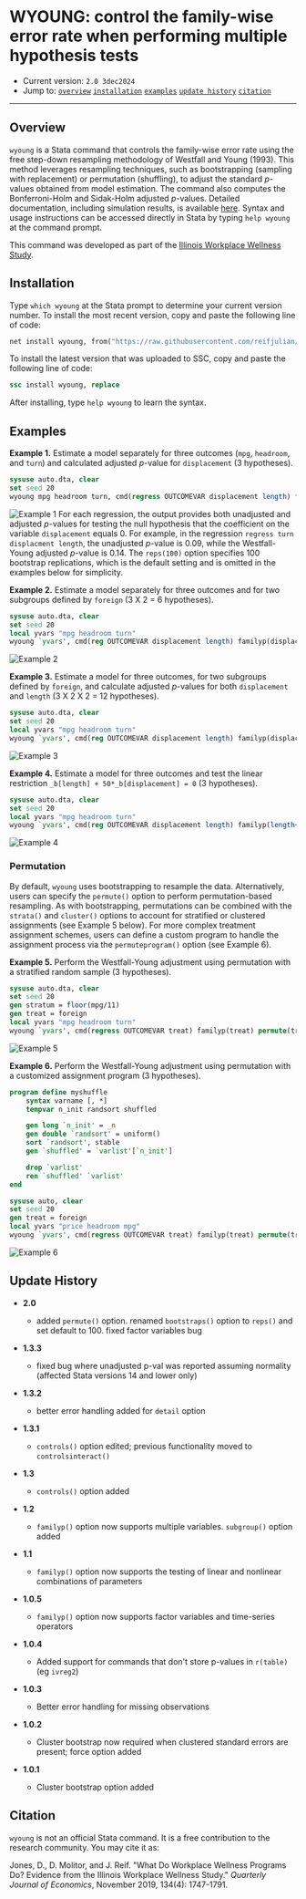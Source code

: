 # WYOUNG: control the family-wise error rate when performing multiple hypothesis tests

- Current version: `2.0 3dec2024`
- Jump to: [`overview`](#overview) [`installation`](#installation) [`examples`](#examples) [`update history`](#update-history) [`citation`](#citation) 

-----------

## Overview

`wyoung` is a Stata command that controls the family-wise error rate using the free step-down resampling methodology of Westfall and Young (1993). This method leverages resampling techniques, such as bootstrapping (sampling with replacement) or permutation (shuffling), to adjust the standard *p*-values obtained from model estimation. The command also computes the Bonferroni-Holm and Sidak-Holm adjusted *p*-values. Detailed documentation, including simulation results, is available [here](/documentation/wyoung.pdf). Syntax and usage instructions can be accessed directly in Stata by typing `help wyoung` at the command prompt.

This command was developed as part of the [Illinois Workplace Wellness Study](https://www.nber.org/workplacewellness/).

## Installation

Type `which wyoung` at the Stata prompt to determine your current version number. To install the most recent version, copy and paste the following line of code:

```stata
net install wyoung, from("https://raw.githubusercontent.com/reifjulian/wyoung/master") replace
```

To install the latest version that was uploaded to SSC, copy and paste the following line of code:
```stata
ssc install wyoung, replace
```

After installing, type `help wyoung` to learn the syntax.

## Examples

**Example 1.** Estimate a model separately for three outcomes (`mpg`, `headroom`, and `turn`) and calculated adjusted *p*-value for `displacement` (3 hypotheses).
```stata
sysuse auto.dta, clear
set seed 20
wyoung mpg headroom turn, cmd(regress OUTCOMEVAR displacement length) familyp(displacement) reps(100)
```
![Example 1](images/example1.PNG)
For each regression, the output provides both unadjusted and adjusted *p*-values for testing the null hypothesis that the coefficient on the variable `displacement` equals 0. For example, in the regression `regress turn displacment length`, the unadjusted *p*-value is 0.09, while the Westfall-Young adjusted *p*-value is 0.14. The `reps(100)` option specifies 100 bootstrap replications, which is the default setting and is omitted in the examples below for simplicity.

**Example 2.** Estimate a model separately for three outcomes and for two subgroups defined by `foreign` (3 X 2 = 6 hypotheses).
```stata
sysuse auto.dta, clear
set seed 20
local yvars "mpg headroom turn"
wyoung `yvars', cmd(reg OUTCOMEVAR displacement length) familyp(displacement) subgroup(foreign)
```
![Example 2](images/example_subgroup.PNG)

**Example 3.** Estimate a model for three outcomes, for two subgroups defined by `foreign`, and calculate adjusted *p*-values for both `displacement` and `length` (3 X 2 X 2 = 12 hypotheses).
```stata
sysuse auto.dta, clear
set seed 20
local yvars "mpg headroom turn"
wyoung `yvars', cmd(reg OUTCOMEVAR displacement length) familyp(displacement length) subgroup(foreign)
```
![Example 3](images/example_subgroup_manytreat.PNG)

**Example 4.** Estimate a model for three outcomes and test the linear restriction `_b[length] + 50*_b[displacement] = 0` (3 hypotheses).

```stata
sysuse auto.dta, clear
set seed 20
local yvars "mpg headroom turn"
wyoung `yvars', cmd(reg OUTCOMEVAR displacement length) familyp(length+50*displacement) familypexp
```
![Example 4](images/example_lincom.PNG)

### Permutation

By default, `wyoung` uses bootstrapping to resample the data. Alternatively, users can specify the `permute()` option to perform permutation-based resampling. As with bootstrapping, permutations can be combined with the `strata()` and `cluster()` options to account for stratified or clustered assignments (see Example 5 below). For more complex treatment assignment schemes, users can define a custom program to handle the assignment process via the `permuteprogram()` option (see Example 6).

**Example 5.** Perform the Westfall-Young adjustment using permutation with a stratified random sample (3 hypotheses).

```stata
sysuse auto.dta, clear
set seed 20
gen stratum = floor(mpg/11)
gen treat = foreign
local yvars "mpg headroom turn"
wyoung `yvars', cmd(regress OUTCOMEVAR treat) familyp(treat) permute(treat) strata(stratum)
```
![Example 5](images/example_permute.PNG)

**Example 6.** Perform the Westfall-Young adjustment using permutation with a customized assignment program (3 hypotheses).

```stata
program define myshuffle
	syntax varname [, *]
	tempvar n_init randsort shuffled 

	gen long `n_init' = _n
	gen double `randsort' = uniform()
	sort `randsort', stable
	gen `shuffled' = `varlist'[`n_init']

	drop `varlist'
	ren `shuffled' `varlist'
end

sysuse auto, clear
set seed 20 
gen treat = foreign
local yvars "price headroom mpg"
wyoung `yvars', cmd(regress OUTCOMEVAR treat) familyp(treat) permute(treat) permuteprogram(myshuffle)
```
![Example 6](images/example_permuteprogram.PNG)

## Update History
* **2.0**
  - added `permute()` option. renamed `bootstraps()` option to `reps()` and set default to 100. fixed factor variables bug

* **1.3.3**
  - fixed bug where unadjusted p-val was reported assuming normality (affected Stata versions 14 and lower only)
  
* **1.3.2**
  - better error handling added for `detail` option

* **1.3.1**
  - `controls()` option edited; previous functionality moved to `controlsinteract()`

* **1.3**
  - `controls()` option added

* **1.2**
  - `familyp()` option now supports multiple variables. `subgroup()` option added

* **1.1**
  - `familyp()` option now supports the testing of linear and nonlinear combinations of parameters

* **1.0.5**
  - `familyp()` option now supports factor variables and time-series operators

* **1.0.4**
  - Added support for commands that don't store p-values in `r(table)` (eg `ivreg2`)

* **1.0.3**
  - Better error handling for missing observations
  
* **1.0.2**
  - Cluster bootstrap now required when clustered standard errors are present; force option added

* **1.0.1**
  - Cluster bootstrap option added

## Citation

`wyoung` is not an official Stata command. It is a free contribution to the research community. You may cite it as:

Jones, D., D. Molitor, and J. Reif. "What Do Workplace Wellness Programs Do? Evidence from the Illinois Workplace Wellness Study." *Quarterly Journal of Economics*, November 2019, 134(4): 1747-1791.

